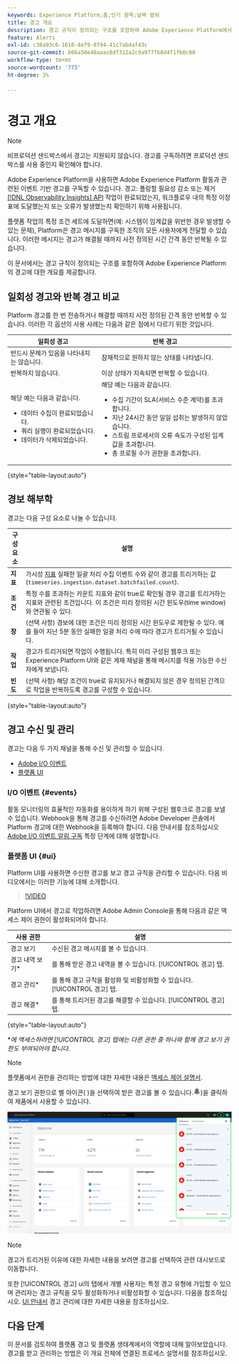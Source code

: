 ```yaml
---
keywords: Experience Platform;홈;인기 항목;날짜 범위
title: 경고 개요
description: 경고 규칙이 정의되는 구조를 포함하여 Adobe Experience Platform에서의 다양한 경고에 대해 알아봅니다.
feature: Alerts
exl-id: c38a93c6-1618-4ef9-8f94-41c7ab4af43c
source-git-commit: b66a50e40aaac8df312a2c9a977fb8d4f1fb0c80
workflow-type: tm+mt
source-wordcount: '773'
ht-degree: 3%

---
```


# 경고 개요

>[!NOTE]
>
>비프로덕션 샌드박스에서 경고는 지원되지 않습니다. 경고를 구독하려면 프로덕션 샌드박스를 사용 중인지 확인해야 합니다.

Adobe Experience Platform을 사용하면 Adobe Experience Platform 활동과 관련된 이벤트 기반 경고를 구독할 수 있습니다. 경고: 폴링할 필요성 감소 또는 제거 [[!DNL Observability Insights] API](../api/overview.md) 작업이 완료되었는지, 워크플로우 내의 특정 이정표에 도달했는지 또는 오류가 발생했는지 확인하기 위해 사용됩니다.

플랫폼 작업의 특정 조건 세트에 도달하면(예: 시스템이 임계값을 위반한 경우 발생할 수 있는 문제), Platform은 경고 메시지를 구독한 조직의 모든 사용자에게 전달할 수 있습니다. 이러한 메시지는 경고가 해결될 때까지 사전 정의된 시간 간격 동안 반복될 수 있습니다.

이 문서에서는 경고 규칙이 정의되는 구조를 포함하여 Adobe Experience Platform의 경고에 대한 개요를 제공합니다.

## 일회성 경고와 반복 경고 비교

Platform 경고를 한 번 전송하거나 해결할 때까지 사전 정의된 간격 동안 반복할 수 있습니다. 이러한 각 옵션의 사용 사례는 다음과 같은 점에서 다르기 위한 것입니다.

| 일회성 경고 | 반복 경고 |
| --- | --- |
| 반드시 문제가 있음을 나타내지는 않습니다. | 잠재적으로 원하지 않는 상태를 나타냅니다. |
| 반복하지 않습니다. | 이상 상태가 지속되면 반복할 수 있습니다. |
| 해당 예는 다음과 같습니다.<ul><li>데이터 수집이 완료되었습니다.</li><li>쿼리 실행이 완료되었습니다.</li><li>데이터가 삭제되었습니다.</li></ul> | 해당 예는 다음과 같습니다.<ul><li>수집 기간이 SLA(서비스 수준 계약)를 초과합니다.</li><li>지난 24시간 동안 일일 섭취는 발생하지 않았습니다.</li><li>스트림 프로세서의 오류 속도가 구성된 임계값을 초과합니다.</li><li>총 프로필 수가 권한을 초과합니다.</li></ul> |

{style="table-layout:auto"}

## 경보 해부학

경고는 다음 구성 요소로 나눌 수 있습니다.

| 구성 요소 | 설명 |
| --- | --- |
| **지표** | 가시성 [지표](../api/metrics.md#available-metrics) 실패한 일괄 처리 수집 이벤트 수와 같이 경고를 트리거하는 값(`timeseries.ingestion.dataset.batchfailed.count`). |
| **조건** | 특정 수를 초과하는 카운트 지표와 같이 true로 확인될 경우 경고를 트리거하는 지표와 관련된 조건입니다. 이 조건은 미리 정의된 시간 윈도우(time window)와 연관될 수 있다. |
| **창** | (선택 사항) 경보에 대한 조건은 미리 정의된 시간 윈도우로 제한될 수 있다. 예를 들어 지난 5분 동안 실패한 일괄 처리 수에 따라 경고가 트리거될 수 있습니다. |
| **작업** | 경고가 트리거되면 작업이 수행됩니다. 특히 미리 구성된 웹후크 또는 Experience Platform UI와 같은 게재 채널을 통해 메시지를 적용 가능한 수신자에게 보냅니다. |
| **빈도** | (선택 사항) 해당 조건이 true로 유지되거나 해결되지 않은 경우 정의된 간격으로 작업을 반복하도록 경고를 구성할 수 있습니다. |

{style="table-layout:auto"}

## 경고 수신 및 관리

경고는 다음 두 가지 채널을 통해 수신 및 관리할 수 있습니다.

* [Adobe I/O 이벤트](#events)
* [플랫폼 UI](#ui)

### I/O 이벤트 {#events}

활동 모니터링의 효율적인 자동화를 용이하게 하기 위해 구성된 웹후크로 경고를 보낼 수 있습니다. Webhook을 통해 경고를 수신하려면 Adobe Developer 콘솔에서 Platform 경고에 대한 Webhook을 등록해야 합니다. 다음 안내서를 참조하십시오 [Adobe I/O 이벤트 알림 구독](./subscribe.md) 특정 단계에 대해 설명합니다.

### 플랫폼 UI {#ui}

Platform UI를 사용하면 수신한 경고를 보고 경고 규칙을 관리할 수 있습니다. 다음 비디오에서는 이러한 기능에 대해 소개합니다.

>[!VIDEO](https://video.tv.adobe.com/v/336218?quality=12&learn=on)

Platform UI에서 경고로 작업하려면 Adobe Admin Console을 통해 다음과 같은 액세스 제어 권한이 활성화되어야 합니다.

| 사용 권한 | 설명 |
| --- | --- |
| 경고 보기 | 수신된 경고 메시지를 볼 수 있습니다. |
| 경고 내역 보기* | 를 통해 받은 경고 내역을 볼 수 있습니다. [!UICONTROL 경고] 탭. |
| 경고 관리* | 를 통해 경고 규칙을 활성화 및 비활성화할 수 있습니다. [!UICONTROL 경고] 탭. |
| 경고 해결* | 를 통해 트리거된 경고를 해결할 수 있습니다. [!UICONTROL 경고] 탭. |

{style="table-layout:auto"}

**에 액세스하려면 [!UICONTROL 경고] 탭에는 다른 권한 중 하나와 함께 경고 보기 권한도 부여되어야 합니다.*

>[!NOTE]
>
>플랫폼에서 권한을 관리하는 방법에 대한 자세한 내용은 [액세스 제어 설명서](../../access-control/ui/overview.md).

경고 보기 권한으로 벨 아이콘( )을 선택하여 받은 경고를 볼 수 있습니다.![벨 아이콘](../images/alerts/overview/icon.png))을 클릭하여 제품에서 사용할 수 있습니다.

![](../images/alerts/overview/ui.png)

>[!NOTE]
>
> 경고가 트리거된 이유에 대한 자세한 내용을 보려면 경고를 선택하여 관련 대시보드로 이동합니다.

또한 [!UICONTROL 경고] ui의 탭에서 개별 사용자는 특정 경고 유형에 가입할 수 있으며 관리자는 경고 규칙을 모두 활성화하거나 비활성화할 수 있습니다. 다음을 참조하십시오. [UI 안내서](./ui.md) 경고 관리에 대한 자세한 내용을 참조하십시오.

## 다음 단계

이 문서를 검토하여 플랫폼 경고 및 플랫폼 생태계에서의 역할에 대해 알아보았습니다. 경고를 받고 관리하는 방법은 이 개요 전체에 연결된 프로세스 설명서를 참조하십시오.
